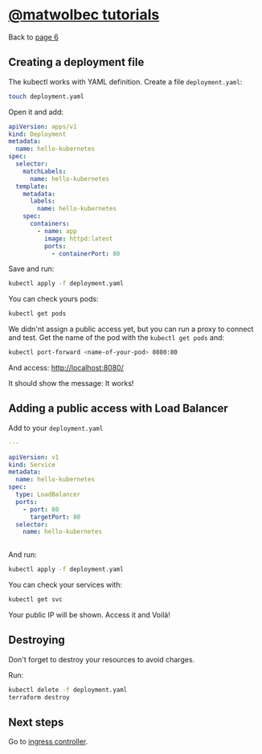 # [@matwolbec tutorials](https://matwolbec.github.io/tutorials/)

Back to [page 6](terraform-azure-6.md)


## Creating a deployment file

The kubectl works with YAML definition. Create a file ```deployment.yaml```:
```bash
touch deployment.yaml
```

Open it and add:
```yaml
apiVersion: apps/v1
kind: Deployment
metadata:
  name: hello-kubernetes
spec:
  selector:
    matchLabels:
      name: hello-kubernetes
  template:
    metadata:
      labels:
        name: hello-kubernetes
    spec:
      containers:
        - name: app
          image: httpd:latest
          ports:
            - containerPort: 80
```

Save and run:
```bash
kubectl apply -f deployment.yaml
```

You can check yours pods:
```bash
kubectl get pods
```

We didn'nt assign a public access yet, but you can run a proxy to connect and test. Get the name of the pod with the ```kubectl get pods``` and:
```bash
kubectl port-forward <name-of-your-pod> 8080:80
```

And access: [http://localhost:8080/](http://localhost:8080/)

It should show the message: It works!

## Adding a public access with Load Balancer

Add to your ```deployment.yaml```
```yaml
---

apiVersion: v1
kind: Service
metadata:
  name: hello-kubernetes
spec:
  type: LoadBalancer
  ports:
    - port: 80
      targetPort: 80
  selector:
    name: hello-kubernetes
    
```

And run:
```bash
kubectl apply -f deployment.yaml
```

You can check your services with:
```bash
kubectl get svc
```

Your public IP will be shown. Access it and Voilà!

## Destroying
Don't forget to destroy your resources to avoid charges.

Run:
```bash
kubectl delete -f deployment.yaml
terraform destroy
```



## Next steps

Go to [ingress controller](terraform-azure-8.md).


